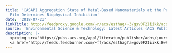 ```yaml
---
title: '[ASAP] Aggregation State of Metal-Based Nanomaterials at the Pulmonary Surfactant
  Film Determines Biophysical Inhibition'
date: '2018-07-23'
linkTitle: http://feedproxy.google.com/~r/acs/esthag/~3/gsv0F2Iiikk/acs.est.8b02976
source: 'Environmental Science & Technology: Latest Articles (ACS Publications)'
description: |-
  <p><img src="https://pubs.acs.org/appl/literatum/publisher/achs/journals/content/esthag/0/esthag.ahead-of-print/acs.est.8b02976/20180723/images/medium/es-2018-02976b_0010.gif" alt="TOC Graphic"/></p><div><cite>Environmental Science & Technology</cite></div><div>DOI: 10.1021/acs.est.8b02976</div><div class="feedflare">
  <a href="http://feeds.feedburner.com/~ff/acs/esthag?a=gsv0F2Iiikk:BwPS-cVg93I:yIl2AUoC8zA"><img src="http://feeds.feedburner.com/~ff/acs/esthag?d=yIl2AUoC8zA" border="0"></img></a>
---
```

